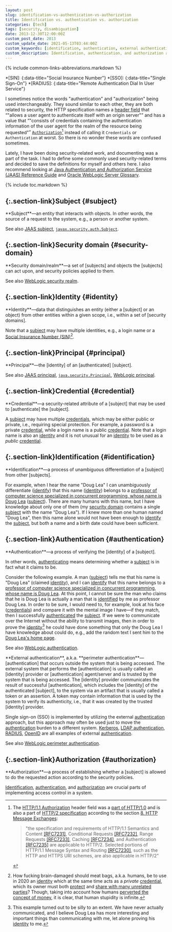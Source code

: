 ```yaml
---
layout: post
slug: identification-vs-authentication-vs-authorization
title: Identification vs. authentication vs. authorization
categories: [tech]
tags: [security, disambiguation]
date: 2013-12-30T12:00:00Z
custom_post_date: 2013
custom_update_date: 2021-05-13T03:44:00Z
custom_keywords: [identification, authentication, external authentication, perimeter authentication, authorization, subject, security domain, security realm, identity, credential, credentials, ]
custom_description: Identification, authentication, and authorization are crucial parts of implementing access control in a system and they do not mean the same thing.
---
```

{% include common-links-abbreviations.markdown %}

*[SIN]:
{:data-title="Social Insurance Number"}
*[SSO]:
{:data-title="Single Sign-On"}
*[RADIUS]:
{:data-title="Remote Authentication Dial In User Service"}

[subject]: <#subject>
[subjects]: <#subject>
[security domain]: <#security-domain>
[security domains]: <#security-domain>
[identity]: <#identity>
[credential]: <#credential>
[credentials]: <#credential>
[identification]: <#identification>
[identify]: <#identification>
[identified]: <#identification>
[authentication]: <#authentication>
[authenticated]: <#authentication>
[authenticate]: <#authentication>
[authenticating]: <#authentication>
[authorization]: <#authorization>

I sometimes notice the words "authentication" and "authorization" being used interchangeably. They sound similar to each other,
they are both related to security, the HTTP specification names a [header field](https://www.rfc-editor.org/rfc/rfc7230#section-3.2) that
<q>"allows a user agent to authenticate itself with an origin server"</q> and has a value that
<q>"consists of credentials containing the authentication information of the user agent for the realm of the resource being requested"</q>
[`Authorization`](https://www.rfc-editor.org/rfc/rfc7235#section-4.2)[^1] instead of calling it `Credentials` or `Authentication` at worst.
So there is no wonder these words are confused sometimes.

Lately, I have been doing security-related work, and documenting was a part of the task. I had to define some commonly used security-related terms
and decided to save the definitions for myself and others here.
I also recommend looking at [Java Authentication and Authorization Service (JAAS) Reference Guide](https://docs.oracle.com/en/java/javase/14/security/java-authentication-and-authorization-service-jaas-reference-guide.html#GUID-2A935F5E-0803-411D-B6BC-F8C64D01A25C)
and [Oracle WebLogic Server Glossary](https://docs.oracle.com/en/middleware/standalone/weblogic-server/14.1.1.0/scovr/glossary.html#GUID-74223FB6-8078-472E-8C20-B3BCFF85394E).

{% include toc.markdown %}

## [](#subject){:.section-link}Subject {#subject}
<div class="info-block" markdown="1">
**Subject**&mdash;an entity that interacts with objects. In other words, the source of a request to the system, e.g., a person or another system.
</div>

See also [JAAS subject](https://docs.oracle.com/en/java/javase/14/security/java-authentication-and-authorization-service-jaas-reference-guide.html#GUID-804BDE80-9E66-421C-BF0A-A96FBE7DE4E3),
[`javax.security.auth.Subject`](https://cr.openjdk.java.net/~iris/se/14/spec/fr/java-se-14-fr-spec/api/java.base/javax/security/auth/Subject.html).

## [](#security-domain){:.section-link}Security domain {#security-domain}
<div class="info-block" markdown="1">
**Security domain/realm**&mdash;a set of [subjects] and objects the [subjects] can act upon, and security policies applied to them.
</div>

See also [WebLogic security realm](https://docs.oracle.com/en/middleware/standalone/weblogic-server/14.1.1.0/scovr/glossary.html#GUID-8AAC41B0-82EF-459A-B5DC-2548AB00336E).

## [](#identity){:.section-link}Identity {#identity}
<div class="info-block" markdown="1">
**Identity**&mdash;data that distinguishes an entity (either a [subject] or an object) from other entities within a given scope, i.e., within a set of [security domains].
</div>

Note that a [subject] may have multiple identities, e.g., a login name or a [Social Insurance Number (SIN)](https://www.canada.ca/en/employment-social-development/services/sin.html)[^2].

## [](#principal){:.section-link}Principal {#principal}
<div class="info-block" markdown="1">
**Principal**&mdash;the [identity] of an [authenticated]<!-- --> [subject].
</div>

See also [JAAS principal](https://docs.oracle.com/en/java/javase/14/security/java-authentication-and-authorization-service-jaas-reference-guide.html#GUID-8FAF9739-CD62-4A47-9582-884DBF3081F0),
[`java.security.Principal`](https://cr.openjdk.java.net/~iris/se/14/spec/fr/java-se-14-fr-spec/api/java.base/java/security/Principal.html),
[WebLogic principal](https://docs.oracle.com/en/middleware/standalone/weblogic-server/14.1.1.0/scovr/glossary.html#GUID-2934BD38-E5E9-43EB-893D-F204826F93B9).

## [](#credential){:.section-link}Credential {#credential}
<div class="info-block" markdown="1">
**Credential**&mdash;a security-related attribute of a [subject] that may be used to [authenticate] the [subject]. 
</div>

A [subject] may have multiple [credentials], which may be either public or private, i.e., requiring special protection.
For example, a password is a private [credential], while a login name is a public [credential].
Note that a login name is also an [identity] and it is not unusual for an [identity] to be used as a *public* [credential].

## [](#identification){:.section-link}Identification {#identification}
<div class="info-block" markdown="1">
**Identification**&mdash;a process of unambiguous differentiation of a [subject] from other [subjects].
</div>

For example, when I hear the name "Doug Lea" I can unambiguously differentiate ([identify]) that this name ([identity]) belongs to
a [professor of computer science specialized in concurrent programming, whose name is Doug Lea](http://gee.cs.oswego.edu/) ([subject]).
There are many humans with this name, but I have knowledge about only one of them
(my [security domain] contains a single [subject] with the name "Doug Lea").
If I knew more than one human named "Doug Lea", then this name alone would not have been enough to [identify] the [subject],
but both a name and a birth date could have been sufficient.

## [](#authentication){:.section-link}Authentication {#authentication}
<div class="info-block" markdown="1">
**Authentication**&mdash;a process of verifying the [identity] of a [subject].
</div>

In other words, [authenticating] means determining whether a [subject] is in fact what it claims to be.

Consider the following example. A man ([subject]) tells me that his name is "Doug Lea" (claimed [identity]), and I can [identify] that this name belongs to
a [professor of computer science specialized in concurrent programming, whose name is Doug Lea](http://gee.cs.oswego.edu/).
At this point, I cannot be sure the man who claims that he is Doug Lea is actually a man that is [identified] by me as professor Doug Lea.
In order to be sure, I would need to, for example, look at his face ([credentials]) and compare it with the mental image I have&mdash;if they match,
then I successfully [authenticated] the [subject].
If we were to communicate over the Internet without the ability to transmit images,
then in order to prove the [identity]<!-- -->[^3] he could have done something that only the Doug Lea I have knowledge about could do,
e.g., add the random text I sent him to the [Doug Lea's home page](http://gee.cs.oswego.edu/).

See also [WebLogic authentication](https://docs.oracle.com/en/middleware/standalone/weblogic-server/14.1.1.0/scovr/glossary.html#GUID-C1746E2C-29BF-4973-B12E-4C92DA0DF339).

<div class="info-block" markdown="1">
**External authentication**, a.k.a. **perimeter authentication**&mdash;[authentication]
that occurs outside the system that is being accessed.
The external system that performs the [authentication] is usually called an [identity] provider or [authentication] agent/server
and is trusted by the system that is being accessed.
The [identity] provider communicates the result of successful [authentication], which includes the [identity] of the authenticated [subject],
to the system via an artifact that is usually called a token or an assertion.
A token may contain information that is used by the system to verify its authenticity, i.e., that it was created by the trusted [identity] provider.
</div>

Single sign-on (SSO) is implemented by utilizing the external [authentication] approach,
but this approach may often be used just to move the [authentication] burden to a different system.
[Kerberos](https://www.rfc-editor.org/rfc/rfc4120), [LDAP authentication](https://www.rfc-editor.org/rfc/rfc4513),
[RADIUS](https://www.rfc-editor.org/rfc/rfc2865), [OpenID](https://openid.net/what-is-openid/) are all examples of external [authentication].

See also [WebLogic perimeter authentication](https://docs.oracle.com/en/middleware/standalone/weblogic-server/14.1.1.0/scovr/glossary.html#GUID-0E1E0338-573D-4DD9-AD9A-E4C1B488DF0D).

## [](#authorization){:.section-link}Authorization {#authorization}
<div class="info-block" markdown="1">
**Authorization**&mdash;a process of establishing whether a [subject] is allowed to do the requested action according to the security policies.
</div>

[Identification], [authentication], and [authorization] are crucial parts of implementing access control in a system.

[^1]: The [HTTP/1.1 Authorization](https://www.rfc-editor.org/rfc/rfc7235#section-4.2) header field
    was a [part of HTTP/1.0](https://www.rfc-editor.org/rfc/rfc1945#section-10.2)
    and is also a part of [HTTP/2 specification](https://www.rfc-editor.org/rfc/rfc7540) according to the section
    [8. HTTP Message Exchanges](https://www.rfc-editor.org/rfc/rfc7540#section-8):
    > "the specification and requirements of HTTP/1.1 Semantics and Content [[RFC7231]](https://www.rfc-editor.org/rfc/rfc7231),
    > Conditional Requests [[RFC7232]](https://www.rfc-editor.org/rfc/rfc7232),
    > Range Requests [[RFC7233]](https://www.rfc-editor.org/rfc/rfc7233),
    > Caching [[RFC7234]](https://www.rfc-editor.org/rfc/rfc7234),
    > and Authentication [[RFC7235]](https://www.rfc-editor.org/rfc/rfc7235) are applicable to HTTP/2.
    > Selected portions of HTTP/1.1 Message Syntax and Routing [[RFC7230]](https://www.rfc-editor.org/rfc/rfc7230),
    > such as the HTTP and HTTPS URI schemes, are also applicable in HTTP/2"

[^2]: How fucking brain-damaged should meat bags, a.k.a. humans, be to use in 2020 an [identity] which at the same time acts as a *private* [credential],
    which its owner must both [protect](https://www.canada.ca/en/employment-social-development/programs/sin/protect.html)
    and [share with many unrelated parties](https://www.canada.ca/en/employment-social-development/programs/sin/protect.html#a2)?
    Though, taking into account how humans [perverted the concept of money](https://youtu.be/mzoX7zEZ6h4),
    it is clear, that human stupidity is infinite.

[^3]: This example turned out to be silly to an extent. We have never actually communicated,
    and I believe Doug Lea has more interesting and important things
    than communicating with me, let alone proving his [identity] to me.
